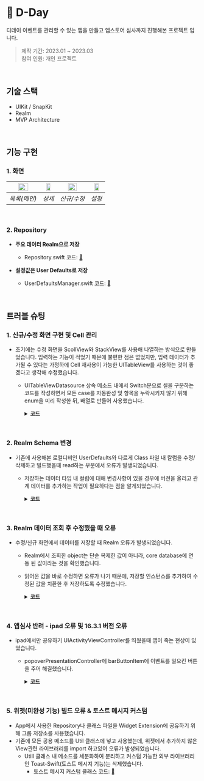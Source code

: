 # :pushpin: D-Day
디데이 이벤트를 관리할 수 있는 앱을 만들고 앱스토어 심사까지 진행해본 프로젝트 입니다.
>제작 기간: 2023.01 ~ 2023.03</br>
>참여 인원: 개인 프로젝트


</br>


## 기술 스택
- UIKit / SnapKit
- Realm
- MVP Architecture


</br>


## 기능 구현
### 1. 화면
  
|<img src="https://user-images.githubusercontent.com/94464179/226660360-6135616b-b121-4ebe-a64b-4800e7168dcb.png" width="60%" height="60%" alt>|<img src="https://user-images.githubusercontent.com/94464179/226660463-a2985b25-a308-47cd-969b-9d43aaa1e944.png" width="60%" height="60%" alt>|<img src="https://user-images.githubusercontent.com/94464179/226661179-d62d390b-3f64-4917-94a1-d4fb8db42811.png" width="60%" height="60%" alt>|<img src="https://user-images.githubusercontent.com/94464179/226660881-4904760b-65c3-40cd-9734-209b436e2e28.png" width="60%" height="60%" alt>|
|:--:|:--:|:--:|:--:|
| *목록(메인)* | *상세* | *신규/수정* | *설정* |


</br>


### 2. Repository

- **주요 데이터 Realm으로 저장** 
  - Repository.swift 코드: [🔗](https://github.com/oneoneoneoneoneoneone/NAVER-WEBTOON-CloneCoding/blob/main/NaverWebtoonCloneCoding/Util/Repository.swift)
  
- **설정값은 User Defaults로 저장** 
  - UserDefaultsManager.swift 코드: [🔗](https://github.com/oneoneoneoneoneoneone/NAVER-WEBTOON-CloneCoding/blob/main/NaverWebtoonCloneCoding/Util/Repository.swift)
     

</br>


## 트러블 슈팅 
### 1. 신규/수정 화면 구현 및 Cell 관리
  - 초기에는 수정 화면을 ScollView와 StackView를 사용해 나열하는 방식으로 만들었습니다. 입력하는 기능이 적었기 때문에 불편한 점은 없었지만, 입력 데이터가 추가될 수 있다는 가정하에 Cell 재사용이 가능한 UITableView를 사용하는 것이 좋겠다고 생각해 수정했습니다.
    - UITableViewDatasource 상속 메소드 내에서 Switch문으로 셀을 구분하는 코드를 작성하면서 모든 case를 자동완성 및 항목을 누락시키지 않기 위해 enum을 미리 작성한 뒤, 배열로 만들어 사용했습니다.
      <details>
      <summary><b>코드</b></summary>
      <div markdown="1">

      ~~~Swift
      //EditPresenter
        private final let cellList = EditViewController.CellList.allCases
      ~~~

      ~~~Swift
      //EditViewController
        enum CellList: CaseIterable{
          case title, date, backgroundColor, backgroundImage, isCircle, memo
          // isStartCount, repeatCode
          ...
        }
      ~~~

      </div>
      </details>
  

</br>


  ### 2. Realm Schema 변경
  - 기존에 사용해본 로컬디비인 UserDefaults와 다르게 Class 파일 내 칼럼을 수정/삭제하고 빌드했을때 read하는 부분에서 오류가 발생되었습니다.
    - 저장하는 데이터 타입 내 컬럼에 대해 변경사항이 있을 경우에 버전을 올리고 관계 데이터를 추가하는 작업이 필요하다는 점을 알게되었습니다.
      <details>
      <summary><b>코드</b></summary>
      <div markdown="1">

      - 현재는 스키마버전을 올리는 코드만 사용하고 있습니다.
      ~~~Swift
      //EditPresenter
        let config = Realm.Configuration(fileURL: realmURL, schemaVersion: 5)
        return try! Realm(configuration: config)
      ~~~

      </div>
      </details>


</br>


  ### 3. Realm 데이터 조회 후 수정했을 때 오류
  - 수정/신규 화면에서 데이터를 저장할 때 Realm 오류가 발생되었습니다.
    - Realm에서 조회한 object는 단순 복제한 값이 아니라, core database에 연동 된 값이라는 것을 확인했습니다.
    - 읽어온 값을 바로 수정하면 오류가 나기 때문에, 저장할 인스턴스를 추가하여 수정된 값을 치환한 후 저장하도록 수정했습니다.
      <details>
      <summary><b>코드</b></summary>
      <div markdown="1">

      ~~~Swift
      //EditPresenter
        let saveItem = Item()
          saveItem.id = item.id
          saveItem.title = editItem.title
          saveItem.titleColor = editItem.titleColor
          saveItem.date = editItem.date
          saveItem.isBackgroundColor = editItem.isBackgroundColor
          saveItem.backgroundColor = editItem.backgroundColor
          saveItem.isBackgroundImage = editItem.isBackgroundImage
          saveItem.isCircle = editItem.isCircle
          saveItem.memo = editItem.memo == textViewPlaceHolder ? "" : editItem.memo

          //저장
          repository.editItem(saveItem)
      ~~~

      </div>
      </details>
  
  
  </br>


  ### 4. 앱심사 반려 - ipad 오류 및 16.3.1 버전 오류
  - ipad에서만 공유하기 UIActivityViewController를 띄웠을때 앱이 죽는 현상이 있었습니다.
    - popoverPresentationController에 barButtonItem에 이벤트를 일으킨 버튼을 주어 해결했습니다.

      <details>
      <summary><b>코드</b></summary>
      <div markdown="1">

      ~~~Swift
      //DetailViewController
          activityViewController.popoverPresentationController?.barButtonItem = UIBarButtonItem(customView: shareButton)
      ~~~

      </div>
      </details>
   
  
  </br>

  
  ### 5. 위젯(미완성 기능) 빌드 오류 & 토스트 메시지 커스텀
  - App에서 사용한 Repository나 클래스 파일을 Widget Extension에 공유하기 위해 그룹 저장소를 사용했습니다.
  - 기존에 모든 공용 메소드를 Util 클래스에 넣고 사용했는데, 위젯에서 추가하지 않은 View관련 라이브러리를 import 하고있어 오류가 발생되었습니다.
    - Utill 클래스 내 메소드를 세분화하여 분리하고 커스텀 가능한 외부 라이브러리인 Toast-Swift(토스트 메시지 기능)는 삭제했습니다.
      - 토스트 메시지 커스텀 클래스 코드: [🔗](https://github.com/oneoneoneoneoneoneone/D-Day/blob/main/D-Day/Presentation/Custom/ToastView.swift)
